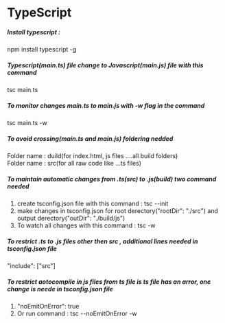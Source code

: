 # TypeScript
##### Install typescript :  
npm install typescript -g
##### Typescript(main.ts) file change to Javascript(main.js) file with this command  
tsc main.ts
##### To monitor changes main.ts to main.js with -w flag in the command  
tsc main.ts -w
##### To avoid crossing(main.ts and main.js) foldering nedded  
Folder name : duild(for index.html, js files ....all build folders)  
Folder name : src(for all raw code like ...ts files)  
##### To maintain automatic changes from .ts(src) to .js(build) two command needed   
1. create tsconfig.json file with this command : tsc --init  
2. make changes in tsconfig.json for root derectory("rootDir": "./src") and output derectory("outDir": "./build/js")
3. To watch all changes with this command :   tsc -w  
##### To restrict .ts to .js files other then src , additional lines needed in tsconfig.json file  
"include": ["src"]   
##### To restrict aotocompile in js files from ts file is ts file has an arror, one change is neede in tsconfig.json file  
1.  "noEmitOnError": true  
2.  Or run command : tsc --noEmitOnError -w  
